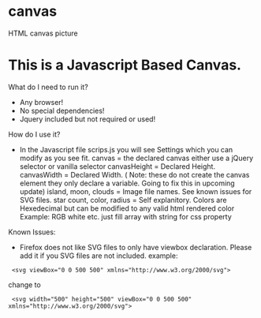 # canvas
HTML canvas picture

# This is a Javascript Based Canvas.
What do I need to run it?  
- Any browser!  
- No special dependencies!
- Jquery included but not required or used!

How do I use it?  
 - In the Javascript file scrips.js you will see Settings which you can modify as you see fit.
 canvas = the declared canvas either use a jQuery selector or vanilla selector
 canvasHeight = Declared Height.
 canvasWidth = Declared Width. ( Note: these do not create the canvas element they only 
        declare a variable. Going to fix this in upcoming update)
 island, moon, clouds = Image file names. See known issues for SVG files.
 star count, color, radius = Self explanitory. Colors are Hexedecimal but can be 
 modified to any valid html rendered color Example: RGB white etc. just fill array with string for css property
 
 Known Issues:
 - Firefox does not like SVG files to only have viewbox declaration. Please add it if you SVG files are not included. 
 example:
```
 <svg viewBox="0 0 500 500" xmlns="http://www.w3.org/2000/svg">
```
 change to
```
 <svg width="500" height="500" viewBox="0 0 500 500" xmlns="http://www.w3.org/2000/svg">
```
